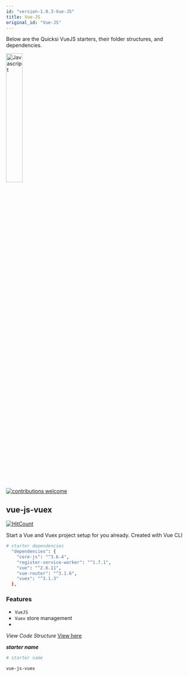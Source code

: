 ```yaml
---
id: "version-1.0.3-Vue-JS"
title: Vue-JS
original_id: "Vue-JS"
---
```

Below are the Quicksi VueJS starters, their folder structures, and dependencies.

<img alt="Javascript" src="/img/vuejs.png" width= "30%" class="vueDocImage"/>

[![contributions welcome](https://img.shields.io/badge/contributions-welcome-brightgreen.svg?style=flat)](https://github.com/AnayoOleru/quicksi/issues)

## vue-js-vuex
[![HitCount](http://hits.dwyl.com/AnayoOleru/quicksi/ree/master/templates/javascript/react-js/react-js-redux.svg)](http://hits.dwyl.com/AnayoOleru/quicksi/tree/master/templates/javascript/react-js/react-js-redux) 


Start a Vue and Vuex project setup for you already. Created with Vue CLI

```bash
# starter dependencies
  "dependencies": {
    "core-js": "^3.6.4",
    "register-service-worker": "^1.7.1",
    "vue": "^2.6.11",
    "vue-router": "^3.1.6",
    "vuex": "^3.1.3"
  },
```

### Features
- `VueJS`
- `Vuex` store management
- 

*View Code Structure*
[View here](https://github.com/AnayoOleru/quicksi/tree/master/templates/javascript/react-js/vue-js-vuex)

***starter name***

```bash
# starter name

vue-js-vuex
```
